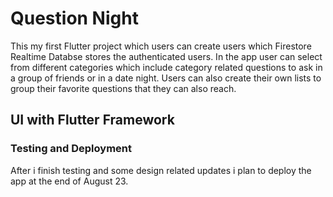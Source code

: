 # Question Night

This my first Flutter project which users can create users which Firestore Realtime Databse stores the authenticated users. In the app user can select from different categories which include category related questions to ask in a group of friends or in a date night. Users can also create their own lists to group their favorite questions that they can also reach.

## UI with Flutter Framework



### Testing and Deployment
After i finish testing and some design related updates i plan to deploy the app at the end of August 23.
